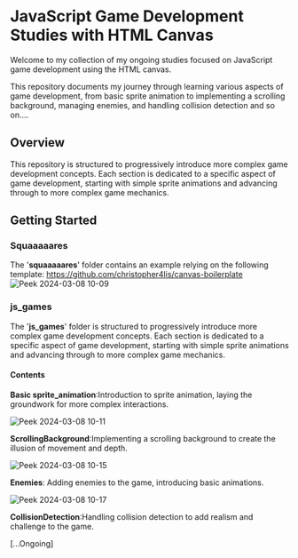 # JavaScript Game Development Studies with HTML Canvas

Welcome to my collection of my ongoing studies focused on JavaScript game development using the HTML canvas. 

This repository documents my journey through learning various aspects of game development, 
from basic sprite animation to implementing a scrolling background, managing enemies, and handling collision detection and so on....

## Overview

This repository is structured to progressively introduce more complex game development concepts. 
Each section is dedicated to a specific aspect of game development, starting with simple sprite animations and advancing through to more complex game mechanics.

## Getting Started

### Squaaaaares
The '**squaaaaares**' folder contains an example relying on the following template: https://github.com/christopher4lis/canvas-boilerplate
![Peek 2024-03-08 10-09](https://github.com/LeonardoSer/CanvasGameDevJourney/assets/80627086/e3c7d5a4-2a0b-4226-9f43-8e8b335bb05d)

### js_games

The '**js_games**' folder is structured to progressively introduce more complex game development concepts. Each section is dedicated to a specific aspect of game development, starting with simple sprite animations and advancing through to more complex game mechanics.

#### Contents

**Basic sprite_animation**:Introduction to sprite animation, laying the groundwork for more complex interactions.
      
![Peek 2024-03-08 10-11](https://github.com/LeonardoSer/CanvasGameDevJourney/assets/80627086/35f449ae-1de0-4371-bcf0-1ae11f14673a)

**ScrollingBackground**:Implementing a scrolling background to create the illusion of movement and depth.

![Peek 2024-03-08 10-15](https://github.com/LeonardoSer/CanvasGameDevJourney/assets/80627086/5412ba6b-7f49-47b2-ab12-a091b1a31a00)

**Enemies**: Adding enemies to the game, introducing basic animations.
  
![Peek 2024-03-08 10-17](https://github.com/LeonardoSer/CanvasGameDevJourney/assets/80627086/1b0e60e0-b526-4b4a-8089-8e707d2ad14e)

**CollisionDetection**:Handling collision detection to add realism and challenge to the game. 
    
[...Ongoing]

    
